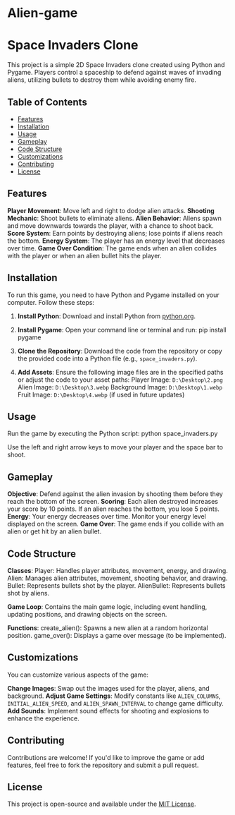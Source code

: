 # Alien-game
# Space Invaders Clone

This project is a simple 2D Space Invaders clone created using Python and Pygame. Players control a spaceship to defend against waves of invading aliens, utilizing bullets to destroy them while avoiding enemy fire.

## Table of Contents

- [Features](#features)
- [Installation](#installation)
- [Usage](#usage)
- [Gameplay](#gameplay)
- [Code Structure](#code-structure)
- [Customizations](#customizations)
- [Contributing](#contributing)
- [License](#license)

## Features

**Player Movement**: Move left and right to dodge alien attacks.
**Shooting Mechanic**: Shoot bullets to eliminate aliens.
**Alien Behavior**: Aliens spawn and move downwards towards the player, with a chance to shoot back.
**Score System**: Earn points by destroying aliens; lose points if aliens reach the bottom.
**Energy System**: The player has an energy level that decreases over time.
**Game Over Condition**: The game ends when an alien collides with the player or when an alien bullet hits the player.

## Installation

To run this game, you need to have Python and Pygame installed on your computer. Follow these steps:

1. **Install Python**: Download and install Python from [python.org](https://www.python.org/downloads/).

2. **Install Pygame**: Open your command line or terminal and run:
   pip install pygame


3. **Clone the Repository**: Download the code from the repository or copy the provided code into a Python file (e.g., `space_invaders.py`).

4. **Add Assets**: Ensure the following image files are in the specified paths or adjust the code to your asset paths:
   Player Image: `D:\Desktop\2.png`
   Alien Image: `D:\Desktop\3.webp`
   Background Image: `D:\Desktop\1.webp`
   Fruit Image: `D:\Desktop\4.webp` (if used in future updates)

## Usage

Run the game by executing the Python script:
python space_invaders.py

Use the left and right arrow keys to move your player and the space bar to shoot.

## Gameplay

**Objective**: Defend against the alien invasion by shooting them before they reach the bottom of the screen.
**Scoring**: Each alien destroyed increases your score by 10 points. If an alien reaches the bottom, you lose 5 points.
**Energy**: Your energy decreases over time. Monitor your energy level displayed on the screen.
**Game Over**: The game ends if you collide with an alien or get hit by an alien bullet.

## Code Structure

**Classes**:
  Player: Handles player attributes, movement, energy, and drawing.
  Alien: Manages alien attributes, movement, shooting behavior, and drawing.
  Bullet: Represents bullets shot by the player.
  AlienBullet: Represents bullets shot by aliens.

**Game Loop**: Contains the main game logic, including event handling, updating positions, and drawing objects on the screen.

**Functions**:
create_alien(): Spawns a new alien at a random horizontal position.
game_over(): Displays a game over message (to be implemented).

## Customizations

You can customize various aspects of the game:

**Change Images**: Swap out the images used for the player, aliens, and background.
**Adjust Game Settings**: Modify constants like `ALIEN_COLUMNS`, `INITIAL_ALIEN_SPEED`, and `ALIEN_SPAWN_INTERVAL` to change game difficulty.
**Add Sounds**: Implement sound effects for shooting and explosions to enhance the experience.

## Contributing

Contributions are welcome! If you'd like to improve the game or add features, feel free to fork the repository and submit a pull request.

## License

This project is open-source and available under the [MIT License](LICENSE).
